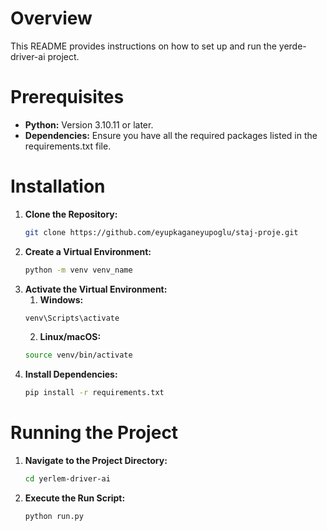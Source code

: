 # Overview
This README provides instructions on how to set up and run the yerde-driver-ai project.

# Prerequisites
- **Python:** Version 3.10.11 or later.
- **Dependencies:** Ensure you have all the required packages listed in the requirements.txt file.

# Installation
1. **Clone the Repository:**
    ```Bash
    git clone https://github.com/eyupkaganeyupoglu/staj-proje.git
    ```
1. **Create a Virtual Environment:**
    ```Bash
    python -m venv venv_name
    ```
2. **Activate the Virtual Environment:**
   1. **Windows:**
    ```Bash
    venv\Scripts\activate
    ```
   2. **Linux/macOS:**
    ```Bash
    source venv/bin/activate
    ```
3. **Install Dependencies:**
    ```Bash
    pip install -r requirements.txt
    ```

# Running the Project
1.  **Navigate to the Project Directory:**
    ```Bash
    cd yerlem-driver-ai
    ```
2. **Execute the Run Script:**
    ```Bash
    python run.py
    ```
